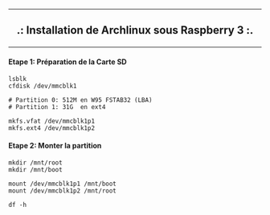 ------------------------------------------------------------------------------------------------------------------------------------------------

## <p align='center'> .: Installation de Archlinux sous Raspberry 3 :. </p>

------------------------------------------------------------------------------------------------------------------------------------------------

#### Etape 1: Préparation de la Carte SD
```
lsblk
cfdisk /dev/mmcblk1

# Partition 0: 512M en W95 FSTAB32 (LBA)
# Partition 1: 31G  en ext4

mkfs.vfat /dev/mmcblk1p1
mkfs.ext4 /dev/mmcblk1p2
```

#### Etape 2: Monter la partition
```
mkdir /mnt/root
mkdir /mnt/boot

mount /dev/mmcblk1p1 /mnt/boot
mount /dev/mmcblk1p2 /mnt/root

df -h
```

